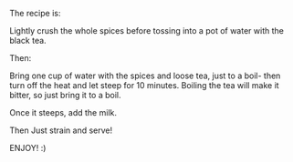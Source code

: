 The recipe is:

Lightly crush the whole spices before tossing into a pot of water with the black tea.


Then:


Bring one cup of water with the spices and loose tea, just to a boil- then turn off the heat and let steep for 10 minutes. Boiling the tea will make it bitter, so just bring it to a boil.

Once it steeps, add the milk.

Then Just strain and serve!

ENJOY! :)